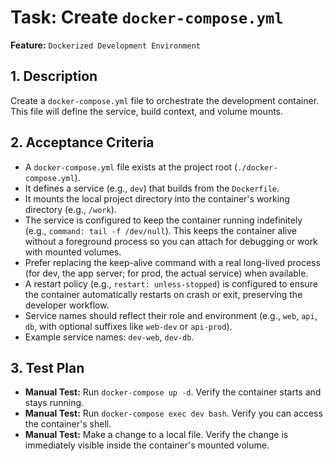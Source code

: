 # Task: Create `docker-compose.yml`

**Feature:** `Dockerized Development Environment`

## 1. Description

Create a `docker-compose.yml` file to orchestrate the development container. This file will define the service, build context, and volume mounts.

## 2. Acceptance Criteria

- A `docker-compose.yml` file exists at the project root (`./docker-compose.yml`).
- It defines a service (e.g., `dev`) that builds from the `Dockerfile`.
- It mounts the local project directory into the container's working directory (e.g., `/work`).
- The service is configured to keep the container running indefinitely (e.g., `command: tail -f /dev/null`). This keeps the container alive without a foreground process so you can attach for debugging or work with mounted volumes.
- Prefer replacing the keep-alive command with a real long-lived process (for dev, the app server; for prod, the actual service) when available.
- A restart policy (e.g., `restart: unless-stopped`) is configured to ensure the container automatically restarts on crash or exit, preserving the developer workflow.
- Service names should reflect their role and environment (e.g., `web`, `api`, `db`, with optional suffixes like `web-dev` or `api-prod`).
- Example service names: `dev-web`, `dev-db`.

## 3. Test Plan

- **Manual Test:** Run `docker-compose up -d`. Verify the container starts and stays running.
- **Manual Test:** Run `docker-compose exec dev bash`. Verify you can access the container's shell.
- **Manual Test:** Make a change to a local file. Verify the change is immediately visible inside the container's mounted volume.
